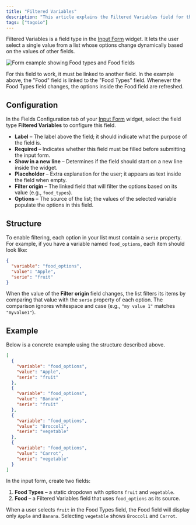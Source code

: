 ```yaml
---
title: "Filtered Variables"
description: "This article explains the Filtered Variables field for the Input Form widget, describing how it works, when it is useful, and how to configure it so one field's options update dynamically based on another field's value."
tags: ["tagoio"]
---
```

Filtered Variables is a field type in the [Input Form](/docs/tagoio/widgets/input-form-widget) widget. It lets the user select a single value from a list whose options change dynamically based on the values of other fields.

![Form example showing Food types and Food fields](/docs_imagem/tagoio/filtered-variables-2.gif)

For this field to work, it must be linked to another field. In the example above, the "Food" field is linked to the "Food Types" field. Whenever the Food Types field changes, the options inside the Food field are refreshed.

## Configuration

In the Fields Configuration tab of your [Input Form](/docs/tagoio/widgets/input-form-widget) widget, select the field type **Filtered Variables** to configure this field.

- **Label** – The label above the field; it should indicate what the purpose of the field is.  
- **Required** – Indicates whether this field must be filled before submitting the input form.  
- **Show in a new line** – Determines if the field should start on a new line inside the widget.  
- **Placeholder** – Extra explanation for the user; it appears as text inside the field when empty.  
- **Filter origin** – The linked field that will filter the options based on its value (e.g., `food_types`).  
- **Options** – The source of the list; the values of the selected variable populate the options in this field.

## Structure

To enable filtering, each option in your list must contain a `serie` property. For example, if you have a variable named `food_options`, each item should look like:

```json
{
  "variable": "food_options",
  "value": "Apple",
  "serie": "fruit"
}
```

When the value of the **Filter origin** field changes, the list filters its items by comparing that value with the `serie` property of each option. The comparison ignores whitespace and case (e.g., `"my value 1"` matches `"myvalue1"`).

## Example

Below is a concrete example using the structure described above.

```json
[
  {
    "variable": "food_options",
    "value": "Apple",
    "serie": "fruit"
  },
  {
    "variable": "food_options",
    "value": "Banana",
    "serie": "fruit"
  },
  {
    "variable": "food_options",
    "value": "Broccoli",
    "serie": "vegetable"
  },
  {
    "variable": "food_options",
    "value": "Carrot",
    "serie": "vegetable"
  }
]
```

In the input form, create two fields:

1. **Food Types** – a static dropdown with options `fruit` and `vegetable`.  
2. **Food** – a Filtered Variables field that uses `food_options` as its source.

When a user selects `fruit` in the Food Types field, the Food field will display only `Apple` and `Banana`. Selecting `vegetable` shows `Broccoli` and `Carrot`.